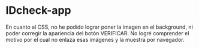 # IDcheck-app

En cuanto al CSS, no he podido lograr poner la imagen en el background, ni poder corregir la apariencia del botón VERIFICAR. 
No logré comprender el motivo por el cual no enlaza esas imágenes y la muestra por navegador.

